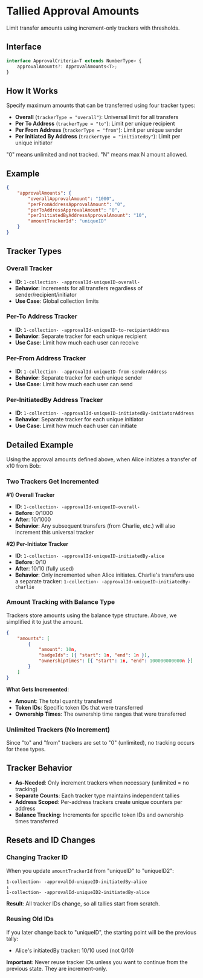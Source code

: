 # Tallied Approval Amounts

Limit transfer amounts using increment-only trackers with thresholds.

## Interface

```typescript
interface ApprovalCriteria<T extends NumberType> {
    approvalAmounts?: ApprovalAmounts<T>;
}
```

## How It Works

Specify maximum amounts that can be transferred using four tracker types:

-   **Overall** (`trackerType = "overall"`): Universal limit for all transfers
-   **Per To Address** (`trackerType = "to"`): Limit per unique recipient
-   **Per From Address** (`trackerType = "from"`): Limit per unique sender
-   **Per Initiated By Address** (`trackerType = "initiatedBy"`): Limit per unique initiator

"0" means unlimited and not tracked. "N" means max N amount allowed.

## Example

```json
{
    "approvalAmounts": {
        "overallApprovalAmount": "1000",
        "perFromAddressApprovalAmount": "0",
        "perToAddressApprovalAmount": "0",
        "perInitiatedByAddressApprovalAmount": "10",
        "amountTrackerId": "uniqueID"
    }
}
```

## Tracker Types

### Overall Tracker

-   **ID**: `1-collection- -approvalId-uniqueID-overall-`
-   **Behavior**: Increments for all transfers regardless of sender/recipient/initiator
-   **Use Case**: Global collection limits

### Per-To Address Tracker

-   **ID**: `1-collection- -approvalId-uniqueID-to-recipientAddress`
-   **Behavior**: Separate tracker for each unique recipient
-   **Use Case**: Limit how much each user can receive

### Per-From Address Tracker

-   **ID**: `1-collection- -approvalId-uniqueID-from-senderAddress`
-   **Behavior**: Separate tracker for each unique sender
-   **Use Case**: Limit how much each user can send

### Per-InitiatedBy Address Tracker

-   **ID**: `1-collection- -approvalId-uniqueID-initiatedBy-initiatorAddress`
-   **Behavior**: Separate tracker for each unique initiator
-   **Use Case**: Limit how much each user can initiate

## Detailed Example

Using the approval amounts defined above, when Alice initiates a transfer of x10 from Bob:

### Two Trackers Get Incremented

**#1) Overall Tracker**

-   **ID**: `1-collection- -approvalId-uniqueID-overall-`
-   **Before**: 0/1000
-   **After**: 10/1000
-   **Behavior**: Any subsequent transfers (from Charlie, etc.) will also increment this universal tracker

**#2) Per-Initiator Tracker**

-   **ID**: `1-collection- -approvalId-uniqueID-initiatedBy-alice`
-   **Before**: 0/10
-   **After**: 10/10 (fully used)
-   **Behavior**: Only incremented when Alice initiates. Charlie's transfers use a separate tracker: `1-collection- -approvalId-uniqueID-initiatedBy-charlie`

### Amount Tracking with Balance Type

Trackers store amounts using the balance type structure. Above, we simplified it to just the amount.

```json
{
    "amounts": [
        {
            "amount": 10n,
            "badgeIds": [{ "start": 1n, "end": 1n }],
            "ownershipTimes": [{ "start": 1n, "end": 100000000000n }]
        }
    ]
}
```

**What Gets Incremented**:

-   **Amount**: The total quantity transferred
-   **Token IDs**: Specific token IDs that were transferred
-   **Ownership Times**: The ownership time ranges that were transferred

### Unlimited Trackers (No Increment)

Since "to" and "from" trackers are set to "0" (unlimited), no tracking occurs for these types.

## Tracker Behavior

-   **As-Needed**: Only increment trackers when necessary (unlimited = no tracking)
-   **Separate Counts**: Each tracker type maintains independent tallies
-   **Address Scoped**: Per-address trackers create unique counters per address
-   **Balance Tracking**: Increments for specific token IDs and ownership times transferred

## Resets and ID Changes

### Changing Tracker ID

When you update `amountTrackerId` from "uniqueID" to "uniqueID2":

```
1-collection- -approvalId-uniqueID-initiatedBy-alice
↓
1-collection- -approvalId-uniqueID2-initiatedBy-alice
```

**Result**: All tracker IDs change, so all tallies start from scratch.

### Reusing Old IDs

If you later change back to "uniqueID", the starting point will be the previous tally:

-   Alice's initiatedBy tracker: 10/10 used (not 0/10)

**Important**: Never reuse tracker IDs unless you want to continue from the previous state. They are increment-only.
